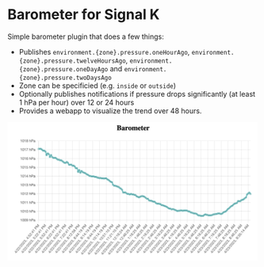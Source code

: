 # Barometer for Signal K
Simple barometer plugin that does a few things:

* Publishes `environment.{zone}.pressure.oneHourAgo`, `environment.{zone}.pressure.twelveHoursAgo`, `environment.{zone}.pressure.oneDayAgo` and `environment.{zone}.pressure.twoDaysAgo`
* Zone can be specificied (e.g. `inside` or `outside`)
* Optionally publishes notifications if pressure drops significantly (at least 1 hPa per hour) over 12 or 24 hours 
* Provides a webapp to visualize the trend over 48 hours.

![See screenshot](screenshot.png)
